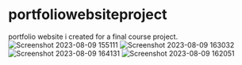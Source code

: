 # portfoliowebsiteproject
portfolio website i created for a final course project.
![Screenshot 2023-08-09 155111](https://github.com/codingwolf11/portfoliowebsiteproject/assets/133812892/10c5206b-0088-48d7-b3ee-3411f871af2e)
![Screenshot 2023-08-09 163032](https://github.com/codingwolf11/portfoliowebsiteproject/assets/133812892/34f033ed-012f-41ad-9a7f-927d5a94984f)
![Screenshot 2023-08-09 164131](https://github.com/codingwolf11/portfoliowebsiteproject/assets/133812892/18bd699d-6f6c-4a48-afbd-5b96f7b7fe70)
![Screenshot 2023-08-09 162051](https://github.com/codingwolf11/portfoliowebsiteproject/assets/133812892/f5f21a49-e2ee-4d7e-871c-543019a5cd03)
